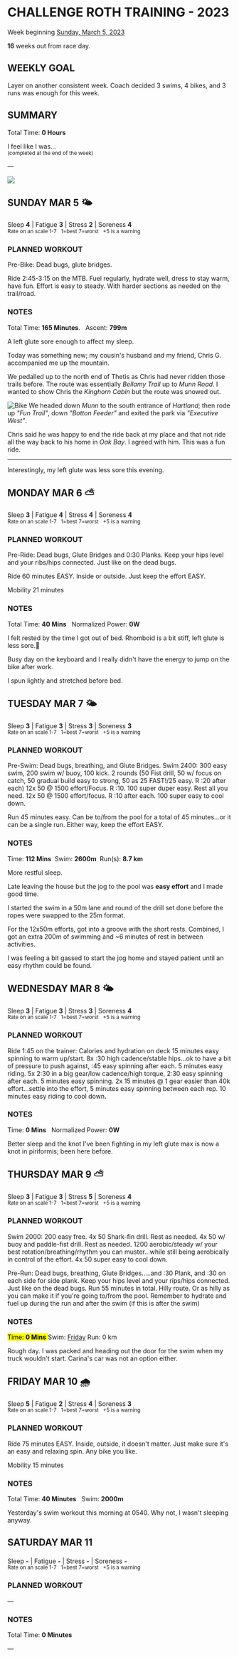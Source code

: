 # CHALLENGE ROTH TRAINING - 2023
Week beginning [Sunday, March 5, 2023](javascript:flick('sun');)

**16** weeks out from race day.

## WEEKLY GOAL
Layer on another consistent week.  Coach decided 3 swims, 
4 bikes, and 3 runs was enough for this week.

## SUMMARY
Total Time: **0 Hours**

I feel like I was...
<br /><sup>(completed at the end of the week)</sup>

&mdash;

![](/assets/jpg/II-9x550.jpeg)

## SUNDAY MAR 5 🌤
Sleep **4** | Fatigue **3** | Stress **2** | Soreness **4**
<sup><br />Rate on an scale 1-7 &nbsp; 1=best 7=worst &nbsp; +5 is a warning</sup>

### PLANNED WORKOUT
Pre-Bike: Dead bugs, glute bridges.
 
Ride 2:45-3:15 on the MTB. 
Fuel regularly, hydrate well, dress to stay warm, have fun. 
Effort is easy to steady. With harder sections as needed on 
the trail/road. 

### NOTES
Total Time: **165 Minutes**. &nbsp; Ascent: **799m**

A left glute sore enough to affect my sleep.

Today was something new; my cousin's husband and my friend, 
Chris G. accompanied me up the mountain.

We pedalled up to the north end of Thetis as Chris had never 
ridden those trails before.  The route was essentially 
_Bellamy Trail_ up to _Munn Road_.  I wanted to show Chris the 
_Kinghorn Cabin_ but the route was snowed out.
<!----->
![Bike](/assets/jpg/bike-20230305.jpeg)
We headed down _Munn_ to the south entrance of _Hartland_; 
then rode up _"Fun Trail"_, down _"Botton Feeder"_ and exited 
the park via _"Executive West"_.

Chris said he was happy to end the ride back at my place and 
that not ride all the way back to his home in _Oak Bay_.  I agreed 
with him.  This was a fun ride.

---

Interestingly, my left glute was less sore this evening.

<!---->
## MONDAY MAR 6 ⛅️
Sleep **3** | Fatigue **4** | Stress **4** | Soreness **4**
<sup><br />Rate on an scale 1-7 &nbsp; 1=best 7=worst &nbsp; +5 is a warning</sup>

### PLANNED WORKOUT
Pre-Ride: Dead bugs, Glute Bridges and 0:30 Planks.  Keep 
your hips level and your ribs/hips connected. Just like on 
the dead bugs.

Ride 60 minutes EASY. 
Inside or outside. Just keep the effort EASY. 

Mobility 21 minutes

### NOTES
Total Time: **40 Mins** &nbsp; Normalized Power: **0W**

I felt rested by the time I got out of bed.  Rhomboid is a 
bit stiff, left glute is less sore.🤔

Busy day on the keyboard and I really didn't have the energy to jump on the bike after work.

I spun lightly and stretched before bed.
<!---->
## TUESDAY MAR 7 🌤
Sleep **3** | Fatigue **3** | Stress **3** | Soreness **3**
<sup><br />Rate on an scale 1-7 &nbsp; 1=best 7=worst &nbsp; +5 is a warning</sup>

### PLANNED WORKOUT
Pre-Swim: Dead bugs, breathing, and Glute Bridges.
Swim 2400: 
300 easy swim, 200 swim w/ buoy, 100 kick. 
2 rounds (50 Fist drill, 50 w/ focus on catch, 50 gradual build easy to strong, 50 as 25 FAST!/25 easy. R :20 after each)
12x 50 @ 1500 effort/Focus. R :10. 
100 super duper easy. Rest all you need. 
12x 50 @ 1500 effort/focus. R :10 after each. 
100 super easy to cool down. 

Run 45 minutes easy. Can be to/from the pool for a total of 45 minutes...or it can be a single run. 
Either way, keep the effort EASY.

### NOTES
Time: **112 Mins** &nbsp;Swim: **2600m** &nbsp;Run(s): **8.7 km**

More restful sleep.

Late leaving the house but the jog to the pool was **easy effort** and I made good time.
<!----->
I started the swim in a 50m lane and round of the drill set done before the ropes were swapped to the 25m format.

For the 12x50m efforts, got into a groove with the short rests.  Combined, I got an extra 200m of swimming and ~6 minutes of rest in between activities.

I was feeling a bit gassed to start the jog home and stayed patient until an easy rhythm could be found.
<!---->
## WEDNESDAY MAR 8 🌤
Sleep **3** | Fatigue **3** | Stress **3** | Soreness **4**
<sup><br />Rate on an scale 1-7 &nbsp; 1=best 7=worst &nbsp; +5 is a warning</sup>

### PLANNED WORKOUT
Ride 1:45 on the trainer: Calories and hydration on deck​
15 minutes easy spinning to warm up/start. 
8x :30 high cadence/stable hips...ok to have a bit of pressure to push against, :45 easy spinning after each. 
5 minutes easy riding. 
5x 2:30 in a big gear/low cadence/high torque, 2:30 easy spinning after each. 
5 minutes easy spinning. 
2x 15 minutes @ 1 gear easier than 40k effort...settle into the effort, 5 minutes easy spinning between each rep. 
10 minutes easy riding to cool down.

### NOTES
Time: **0 Mins** &nbsp; Normalized Power: **0W**

Better sleep and the knot I've been fighting in my left glute max is now a knot in piriformis; been here before.

<!---->
## THURSDAY MAR 9 ⛅️
Sleep **3** | Fatigue **3** | Stress **5** | Soreness **4**
<sup><br />Rate on an scale 1-7 &nbsp; 1=best 7=worst &nbsp; +5 is a warning</sup>

### PLANNED WORKOUT
Swim 2000: 
200 easy free. 
4x 50 Shark-fin drill. Rest as needed. 
4x 50 w/ buoy and paddle-fist drill. Rest as needed. 
1200 aerobic/steady w/ your best rotation/breathing/rhythm you can muster...while still being aerobically in control of the effort. 
4x 50 super easy to cool down. 

Pre-Run: Dead bugs, breathing, Glute Bridges.....and :30 Plank, and :30 on each side for side plank. Keep your hips level and your rips/hips connected. Just like on the dead bugs.
Run 55 minutes in total. 
Hilly route. Or as hilly as you can make it if you're going to/from the pool. 
Remember to hydrate and fuel up during the run and after the swim (if this is after the swim)

### NOTES
<mark>Time: **0 Mins** </mark> Swim: [Friday](javascript:flick('fri');) Run: 0 km

Rough day.  I was packed and heading out the door for the swim when my truck wouldn't start.  Carina's car was not an option either.

<!---->
## FRIDAY MAR 10 🌧
Sleep **5** | Fatigue **2** | Stress **4** | Soreness **3**
<sup><br />Rate on an scale 1-7 &nbsp; 1=best 7=worst &nbsp; +5 is a warning</sup>

### PLANNED WORKOUT
Ride 75 minutes EASY. 
Inside, outside, it doesn't matter. Just make sure it's an easy and relaxing spin. 
Any bike you like. 

Mobility 15 minutes

### NOTES
Total Time: **40 Minutes** &nbsp; Swim: **2000m**

Yesterday's swim workout this morning at 0540.  Why not, I wasn't sleeping anyway.

<!---->
## SATURDAY MAR 11
Sleep **-** | Fatigue **-** | Stress **-** | Soreness **-**
<sup><br />Rate on an scale 1-7 &nbsp; 1=best 7=worst &nbsp; +5 is a warning</sup>

### PLANNED WORKOUT
&mdash;  

### NOTES
Total Time: **0 Minutes**

&mdash;